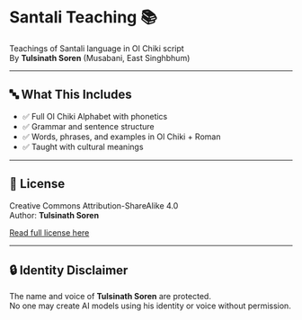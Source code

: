 # Santali Teaching 📚

Teachings of Santali language in Ol Chiki script  
By **Tulsinath Soren** (Musabani, East Singhbhum)

---

## 🔤 What This Includes

- ✅ Full Ol Chiki Alphabet with phonetics
- ✅ Grammar and sentence structure
- ✅ Words, phrases, and examples in Ol Chiki + Roman
- ✅ Taught with cultural meanings

---

## 📄 License

Creative Commons Attribution-ShareAlike 4.0  
Author: **Tulsinath Soren**

[Read full license here](https://creativecommons.org/licenses/by-sa/4.0/)

---

## 🔒 Identity Disclaimer

The name and voice of **Tulsinath Soren** are protected.  
No one may create AI models using his identity or voice without permission.

